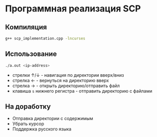 # Программная реализация SCP

## Компиляция

```bash
g++ scp_implementation.cpp -lncurses
```

## Использование

```bash
./a.out <ip-address>
```
- стрелки ↑/↓ - навигация по директории вверх/вниз
- стрелка ← - вернуться на директорию вверх
- стрелка → - открыть директорию/отправить файл
- клавиша `s` нижнего регистра - отправить директорию с файлами 

## На доработку

- Отправка директории с содержимым
- Убрать курсор
- Поддержка русского языка
